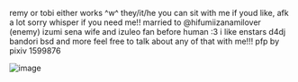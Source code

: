 remy or tobi either works ^w^ they/it/he 
you can sit with me if youd like, afk a lot sorry whisper if you need me!!
married to @hifumiizanamilover (enemy)
izumi sena wife and izuleo fan before human :3
i like enstars d4dj bandori bsd and more feel free to talk about any of that with me!!!
pfp by pixiv 1599876

![image](https://github.com/izumisenalover/izumisenalover/assets/129478709/034383f9-ee98-402d-b2ff-06d8f6388fef)
